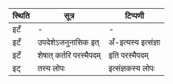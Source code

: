 | स्थिति | सूत्र | टिप्पणी |
| ----- | ------- | ------ |
| इटँ | - | - |
| इटँ | उपदेशेऽजनुनासिक इत् | अँ-इत्यस्य इत्संज्ञा |
| इटँ | शेषात् कर्तरि परस्मैपदम् | इति परस्मैपदम् |
| इट् | तस्य लोपः | इत्संज्ञकस्य लोपः |
